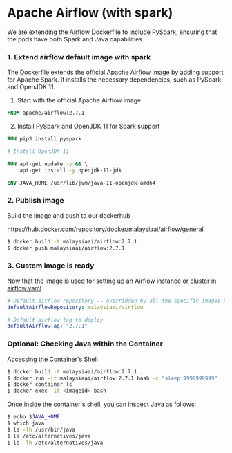 # Apache Airflow (with spark)

We are extending the Airflow Dockerfile to include PySpark, ensuring that the pods have both Spark and Java capabilities

### 1. Extend airflow default image with spark

The [Dockerfile](https://github.com/malaysia-ai/apache-airflow/blob/main/Dockerfile) extends the official Apache Airflow image by adding support for Apache Spark. It installs the necessary dependencies, such as PySpark and OpenJDK 11.

1. Start with the official Apache Airflow image
   
```dockerfile
FROM apache/airflow:2.7.1
```

2. Install PySpark and OpenJDK 11 for Spark support
   
```dockerfile
RUN pip3 install pyspark

# Install OpenJDK 11

RUN apt-get update -y && \
    apt-get install -y openjdk-11-jdk

ENV JAVA_HOME /usr/lib/jvm/java-11-openjdk-amd64
```

### 2. Publish image

Build the image and push to our dockerhub

https://hub.docker.com/repository/docker/malaysiaai/airflow/general

```bash
$ docker build -t malaysiaai/airflow:2.7.1 .
$ docker push malaysiaai/airflow:2.7.1
```

### 3. Custom image is ready

Now that the image is used for setting up an Airflow instance or cluster in [airflow.yaml](https://github.com/malaysia-ai/infra/blob/main/airflow/airflow.yaml#L68)

```yaml
# Default airflow repository -- overridden by all the specific images below
defaultAirflowRepository: malaysiaai/airflow

# Default airflow tag to deploy
defaultAirflowTag: "2.7.1"
```

### Optional: Checking Java within the Container

Accessing the Container's Shell

```bash
$ docker build -t malaysiaai/airflow:2.7.1 .
$ docker run -it malaysiaai/airflow:2.7.1 bash -c "sleep 9999999999"
$ docker container ls
$ docker exec -it <imageid> bash
```

Once inside the container's shell, you can inspect Java as follows:

```bash
$ echo $JAVA_HOME
$ which java
$ ls -lh /usr/bin/java
$ ls /etc/alternatives/java
$ ls -lh /etc/alternatives/java
```


